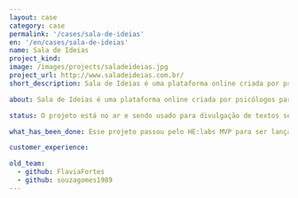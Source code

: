 ```yaml
---
layout: case
category: case
permalink: '/cases/sala-de-ideias'
en: '/en/cases/sala-de-ideias'
name: Sala de Ideias
project_kind:
image: /images/projects/saladeideias.jpg
project_url: http://www.saladeideias.com.br/
short_description: Sala de Ideias é uma plataforma online criada por psicólogos para lhe inspirar a ter uma vida com mais satisfação e equilíbrio.

about: Sala de Ideias é uma plataforma online criada por psicólogos para lhe inspirar a ter uma vida com mais satisfação e equilíbrio. Conhecimentos e experiências são compartilhadas semanalmente através de textos.

status: O projeto está no ar e sendo usado para divulgação de textos semanalmente.

what_has_been_done: Esse projeto passou pelo HE:labs MVP para ser lançado e hoje está no Help. É um exemplo de alguém que lançou sua ideia com a gente e escolheu manter seu projeto nas mãos dos nossos profissionais.

customer_experience:

old_team:
  - github: FlaviaFortes
  - github: souzagomes1989
---
```

